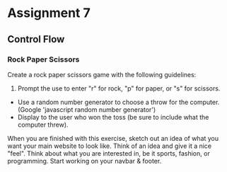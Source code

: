 # Assignment 7
## Control Flow

### Rock Paper Scissors

Create a rock paper scissors game with the following guidelines:

1. Prompt the use to enter "r" for rock, "p" for paper, or "s" for scissors.
* Use a random number generator to choose a throw for the computer. (Google 'javascript random number generator')
* Display to the user who won the toss (be sure to include what the computer threw).

When you are finished with this exercise, sketch out an idea of what you want your main website to look like. Think of an idea and give it a nice "feel". Think about what you are interested in, be it sports, fashion, or programming. Start working on your navbar & footer.
